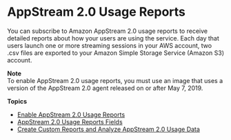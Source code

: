 # AppStream 2\.0 Usage Reports<a name="configure-usage-reports"></a>

You can subscribe to Amazon AppStream 2\.0 usage reports to receive detailed reports about how your users are using the service\. Each day that users launch one or more streaming sessions in your AWS account, two \.csv files are exported to your Amazon Simple Storage Service \(Amazon S3\) account\. 

**Note**  
To enable AppStream 2\.0 usage reports, you must use an image that uses a version of the AppStream 2\.0 agent released on or after May 7, 2019\.

**Topics**
+ [Enable AppStream 2\.0 Usage Reports](enable-usage-reports.md)
+ [AppStream 2\.0 Usage Reports Fields](usage-reports-fields.md)
+ [Create Custom Reports and Analyze AppStream 2\.0 Usage Data](configure-custom-reports-analyze-usage-data.md)